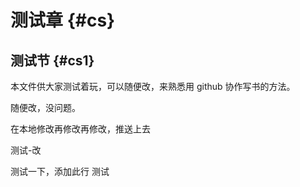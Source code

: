 # 测试章 {#cs}

## 测试节 {#cs1}

本文件供大家测试着玩，可以随便改，来熟悉用 github 协作写书的方法。

随便改，没问题。

在本地修改再修改再修改，推送上去

测试-改

测试一下，添加此行
测试
